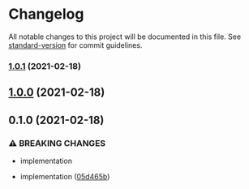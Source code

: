 # Changelog

All notable changes to this project will be documented in this file. See [standard-version](https://github.com/conventional-changelog/standard-version) for commit guidelines.

### [1.0.1](https://github.com/CrowdStrike/yargs-help-output/compare/v1.0.0...v1.0.1) (2021-02-18)

## [1.0.0](https://github.com/CrowdStrike/yargs-help-output/compare/v0.1.0...v1.0.0) (2021-02-18)

## 0.1.0 (2021-02-18)


### ⚠ BREAKING CHANGES

* implementation

* implementation ([05d465b](https://github.com/CrowdStrike/yargs-help-output/commit/05d465b0137180b734e354d0e0aa1dfacd147672))
